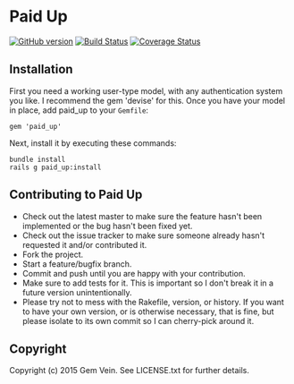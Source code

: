 Paid Up
===========

[![GitHub version](https://badge.fury.io/gh/nerakdon%2Fpaid_up.svg)](http://badge.fury.io/gh/nerakdon%2Fpaid_up)
[![Build Status](https://travis-ci.org/nerakdon/paid_up.svg)](https://travis-ci.org/nerakdon/paid_up)
[![Coverage Status](https://coveralls.io/repos/nerakdon/paid_up/badge.png)](https://coveralls.io/r/nerakdon/paid_up)

Installation
----------------------------
First you need a working user-type model, with any authentication system you like. I recommend the gem 'devise' for this. Once you have your model in place, add paid_up to your `Gemfile`:

    gem 'paid_up'

Next, install it by executing these commands:

    bundle install
    rails g paid_up:install


Contributing to Paid Up
----------------------------
 
* Check out the latest master to make sure the feature hasn't been implemented or the bug hasn't been fixed yet.
* Check out the issue tracker to make sure someone already hasn't requested it and/or contributed it.
* Fork the project.
* Start a feature/bugfix branch.
* Commit and push until you are happy with your contribution.
* Make sure to add tests for it. This is important so I don't break it in a future version unintentionally.
* Please try not to mess with the Rakefile, version, or history. If you want to have your own version, or is otherwise necessary, that is fine, but please isolate to its own commit so I can cherry-pick around it.

Copyright
---------

Copyright (c) 2015 Gem Vein. See LICENSE.txt for further details.

